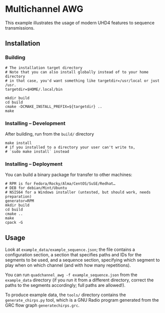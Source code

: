 # Multichannel AWG

This example illustrates the usage of modern UHD4 features to sequence transmissions.

## Installation

### Building

```shell
# The installation target directory
# Note that you can also install globally instead of to your home directory
# in that case, you'd want something like targetdir=/usr/local or just /usr.
targetdir=$HOME/.local/bin

mkdir build
cd build
cmake -DCMAKE_INSTALL_PREFIX=${targetdir} ..
make
```

### Installing – Development

After building, run from the `build/` directory

```shell
make install
# if you installed to a directory your user can't write to,
# `sudo make install` instead
```

### Installing – Deployment

You can build a binary package for transfer to other machines:

```shell
# RPM is for Fedora/Rocky/Alma/CentOS/SuSE/Redhat…
# DEB for debian/Mint/Ubuntu
# NSIS64 for a Windows installer (untested, but should work, needs preparation)
generator=RPM
mkdir build
cd build
cmake ..
make
cpack -G 
```

## Usage

Look at `example_data/example_sequence.json`; the file contains a configuration
section, a section that specifies paths and IDs for the segments to be used,
and a sequence section, specifying which segment to play when on which channel
(and with how many repetitions).

You can run `quadchannel_awg -f example_sequence.json` from the `example_data`
directory (if you run it from a different directory, correct the paths to the
segments accordingly; full paths are allowed!).

To produce example data, the `tools/` directory contains the
`generate_chirps.py` tool, which is a GNU Radio program generated from the GRC
flow graph `generatechirps.grc`. 
